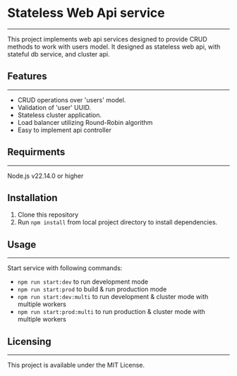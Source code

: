 # Stateless Web Api service

---
This project implements web api services designed to provide CRUD methods to work with users model. 
It designed as stateless web api, with stateful db service, and cluster api.

## Features

---
- CRUD operations over 'users' model.
- Validation of 'user' UUID.
- Stateless cluster application.
- Load balancer utilizing Round-Robin algorithm
- Easy to implement api controller

## Requirments

---
Node.js v22.14.0 or higher

## Installation
1. Clone this repository
2. Run `npm install` from local project directory to install dependencies.

## Usage

---
Start service with following commands:
- `npm run start:dev` to run development mode
- `npm run start:prod` to build & run production mode
- `npm run start:dev:multi` to run development & cluster mode with multiple workers
- `npm run start:prod:multi` to run production & cluster mode with multiple workers

## Licensing

---
This project is available under the MIT License.